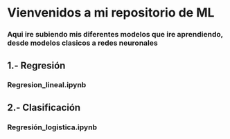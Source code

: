 # Vienvenidos a mi repositorio de ML
### Aqui ire subiendo mis diferentes modelos que ire aprendiendo, desde modelos clasicos a redes neuronales
## 1.- Regresión
### Regresion_lineal.ipynb
## 2.- Clasificación
### Regresión_logistica.ipynb

